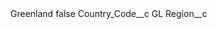 <?xml version="1.0" encoding="UTF-8"?>
<CustomMetadata xmlns="http://soap.sforce.com/2006/04/metadata" xmlns:xsi="http://www.w3.org/2001/XMLSchema-instance" xmlns:xsd="http://www.w3.org/2001/XMLSchema">
    <label>Greenland</label>
    <protected>false</protected>
    <values>
        <field>Country_Code__c</field>
        <value xsi:type="xsd:string">GL</value>
    </values>
    <values>
        <field>Region__c</field>
        <value xsi:nil="true"/>
    </values>
</CustomMetadata>
